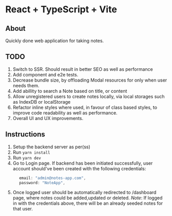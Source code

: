 # React + TypeScript + Vite

## About

Quickly done web application for taking notes.

## TODO

1. Switch to SSR. Should result in better SEO as well as performance
2. Add component and e2e tests.
3. Decrease bundle size, by offloading Modal resources for only when user needs them.
4. Add abillity to search a Note based on title, or content
5. Allow unregistered users to create notes locally, via local storages such as IndexDB or localStorage
6. Refactor inline styles where used, in favour of class based styles, to improve code readability as well as performance.
7. Overall UI and UX improvements.

## Instructions

1. Setup the backend server as per(ss)
2. Run `yarn install`
3. Run `yarn dev`
4. Go to Login page. If backend has been initiated successfully, user account should've been created with the following credentials:

```js
      email: "admin@notes-app.com",
      password: "NoteApp",
```

5. Once logged user should be automatically redirected to /dashboard page, where notes could be added,updated or deleted.
   _Note_: If logged in with the credentials above, there will be an already seeded notes for that user.
